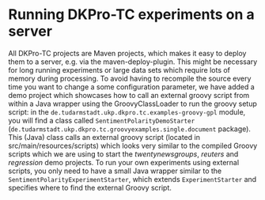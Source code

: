 # Running DKPro-TC experiments on a server #

All DKPro-TC projects are Maven projects, which makes it easy to deploy them to a server, e.g. via the maven-deploy-plugin. This might be necessary for long running experiments or large data sets which require lots of memory during processing. To avoid having to recompile the source every time you want to change a some configuration parameter, we have added a demo project which showcases how to call an external groovy script from within a Java wrapper using the GroovyClassLoader to run the groovy setup script: in the `de.tudarmstadt.ukp.dkpro.tc.examples-groovy-gpl` module, you will find a class called `SentimentPolarityDemoStarter` (`de.tudarmstadt.ukp.dkpro.tc.groovyexamples.single.document` package). This (Java) class calls an external groovy script (located in src/main/resources/scripts) which looks very similar to the compiled Groovy scripts which we are using to start the _twentynewsgroups_, _reuters_ and _regression_ demo projects.
To run your own experiments using external scripts, you only need to have a small Java wrapper similar to the `SentimentPolarityExperimentStarter`, which extends `ExperimentStarter` and specifies where to find the external Groovy script.